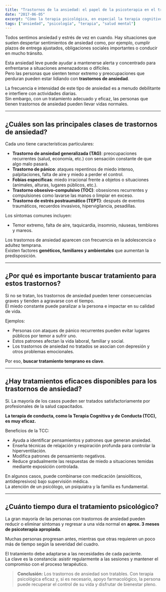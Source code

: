 ```yaml
---
title: "Trastornos de la ansiedad: el papel de la psicoterapia en el tratamiento eficaz"
date: "2017-06-05"
excerpt: "Cómo la terapia psicológica, en especial la terapia cognitivo-conductual, puede ayudar a manejar los trastornos de ansiedad de manera efectiva y segura."
tags: ["ansiedad", "psicología", "terapia", "salud mental"]
---
```


Todos sentimos ansiedad y estrés de vez en cuando. Hay situaciones que suelen despertar sentimientos de ansiedad como, por ejemplo, cumplir plazos de entrega ajustados, obligaciones sociales importantes o conducir en mucho tránsito.

Esta ansiedad leve puede ayudar a mantenerse alerta y concentrado para enfrentarse a situaciones amenazadoras o difíciles.  
Pero las personas que sienten temor extremo y preocupaciones que perduran pueden estar lidiando con **trastornos de ansiedad**.

La frecuencia e intensidad de este tipo de ansiedad es a menudo debilitante e interfiere con actividades diarias.  
Sin embargo, con un tratamiento adecuado y eficaz, las personas que tienen trastornos de ansiedad pueden llevar vidas normales.

---

## ¿Cuáles son las principales clases de trastornos de ansiedad?

Cada uno tiene características particulares:

- **Trastorno de ansiedad generalizada (TAG)**: preocupaciones recurrentes (salud, economía, etc.) con sensación constante de que algo malo pasará.
- **Trastorno de pánico**: ataques repentinos de miedo intenso, palpitaciones, falta de aire y miedo a perder el control.
- **Fobias específicas**: miedo irracional frente a objetos o situaciones (animales, alturas, lugares públicos, etc.).
- **Trastorno obsesivo-compulsivo (TOC)**: obsesiones recurrentes y compulsiones como lavarse las manos o limpiar en exceso.
- **Trastorno de estrés postraumático (TEPT)**: después de eventos traumáticos, recuerdos invasivos, hipervigilancia, pesadillas.

Los síntomas comunes incluyen:
- Temor extremo, falta de aire, taquicardia, insomnio, náuseas, temblores y mareos.

Los trastornos de ansiedad aparecen con frecuencia en la adolescencia o adultez temprana.  
Existen factores **genéticos, familiares y ambientales** que aumentan la predisposición.

---

## ¿Por qué es importante buscar tratamiento para estos trastornos?

Si no se tratan, los trastornos de ansiedad pueden tener consecuencias graves y tienden a agravarse con el tiempo.  
El miedo constante puede paralizar a la persona e impactar en su calidad de vida.

Ejemplos:
- Personas con ataques de pánico recurrentes pueden evitar lugares públicos por temor a sufrir uno.
- Estos patrones afectan la vida laboral, familiar y social.
- Los trastornos de ansiedad no tratados se asocian con depresión y otros problemas emocionales.

Por eso, **buscar tratamiento temprano es clave**.

---

## ¿Hay tratamientos eficaces disponibles para los trastornos de ansiedad?

Sí. La mayoría de los casos pueden ser tratados satisfactoriamente por profesionales de la salud capacitados.

**La terapia de conducta, como la Terapia Cognitiva y de Conducta (TCC), es muy eficaz.**

Beneficios de la TCC:
- Ayuda a identificar pensamientos y patrones que generan ansiedad.
- Enseña técnicas de relajación y respiración profunda para controlar la hiperventilación.
- Modifica patrones de pensamiento negativos.
- Reduce gradualmente las respuestas de miedo a situaciones temidas mediante exposición controlada.

En algunos casos, puede combinarse con medicación (ansiolíticos, antidepresivos) bajo supervisión médica.  
La atención de un psicólogo, un psiquiatra y la familia es fundamental.

---

## ¿Cuánto tiempo dura el tratamiento psicológico?

La gran mayoría de las personas con trastornos de ansiedad pueden reducir o eliminar síntomas y regresar a una vida normal en **aprox. 3 meses de psicoterapia apropiada**.

Muchas personas progresan antes, mientras que otras requieren un poco más de tiempo según la severidad del cuadro.

El tratamiento debe adaptarse a las necesidades de cada paciente.  
La clave es la constancia: asistir regularmente a las sesiones y mantener el compromiso con el proceso terapéutico.

> **Conclusión:** Los trastornos de ansiedad son tratables. Con terapia psicológica eficaz y, si es necesario, apoyo farmacológico, la persona puede recuperar el control de su vida y disfrutar de bienestar pleno.
